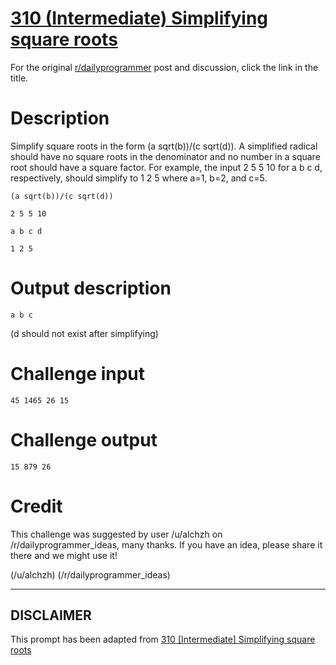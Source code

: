 # [310 (Intermediate) Simplifying square roots](https://www.reddit.com/r/dailyprogrammer/comments/64y4cf/20170412_challenge_310_intermediate_simplifying/)

For the original [r/dailyprogrammer](https://www.reddit.com/r/dailyprogrammer/) post and discussion, click the link in the title.

# Description
Simplify square roots in the form (a sqrt(b))/(c sqrt(d)). A simplified radical should have no square roots in the denominator and no number in a square root should have a square factor. For example, the input 2 5 5 10 for a b c d, respectively, should simplify to 1 2 5 where a=1, b=2, and c=5.


```
(a sqrt(b))/(c sqrt(d))
```

```
2 5 5 10
```

```
a b c d
```

```
1 2 5
```
# Output description

```
a b c
```
(d should not exist after simplifying)

# Challenge input

```
45 1465 26 15
```
# Challenge output

```
15 879 26
```
# Credit
This challenge was suggested by user /u/alchzh on /r/dailyprogrammer_ideas, many thanks. If you have an idea, please share it there and we might use it!

(/u/alchzh)
(/r/dailyprogrammer_ideas)

----
## **DISCLAIMER**
This prompt has been adapted from [310 [Intermediate] Simplifying square roots](https://www.reddit.com/r/dailyprogrammer/comments/64y4cf/20170412_challenge_310_intermediate_simplifying/
)
